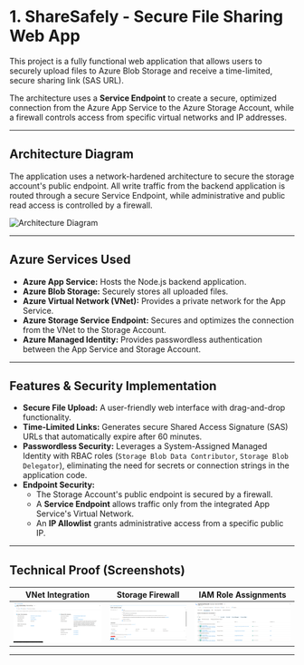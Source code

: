 # 1. ShareSafely - Secure File Sharing Web App

This project is a fully functional web application that allows users to securely upload files to Azure Blob Storage and receive a time-limited, secure sharing link (SAS URL).

The architecture uses a **Service Endpoint** to create a secure, optimized connection from the Azure App Service to the Azure Storage Account, while a firewall controls access from specific virtual networks and IP addresses.

---

## Architecture Diagram

The application uses a network-hardened architecture to secure the storage account's public endpoint. All write traffic from the backend application is routed through a secure Service Endpoint, while administrative and public read access is controlled by a firewall.

![Architecture Diagram](./docs/architecture-diagram.png)

---

## Azure Services Used

* **Azure App Service:** Hosts the Node.js backend application.
* **Azure Blob Storage:** Securely stores all uploaded files.
* **Azure Virtual Network (VNet):** Provides a private network for the App Service.
* **Azure Storage Service Endpoint:** Secures and optimizes the connection from the VNet to the Storage Account.
* **Azure Managed Identity:** Provides passwordless authentication between the App Service and Storage Account.

---

## Features & Security Implementation

* **Secure File Upload:** A user-friendly web interface with drag-and-drop functionality.
* **Time-Limited Links:** Generates secure Shared Access Signature (SAS) URLs that automatically expire after 60 minutes.
* **Passwordless Security:** Leverages a System-Assigned Managed Identity with RBAC roles (`Storage Blob Data Contributor`, `Storage Blob Delegator`), eliminating the need for secrets or connection strings in the application code.
* **Endpoint Security:**
    * The Storage Account's public endpoint is secured by a firewall.
    * A **Service Endpoint** allows traffic only from the integrated App Service's Virtual Network.
    * An **IP Allowlist** grants administrative access from a specific public IP.

---

## Technical Proof (Screenshots)

| VNet Integration | Storage Firewall | IAM Role Assignments |
| :---: | :---: | :---: |
| ![VNet Integration](./docs/vnet-integration.png) | ![Storage Firewall](./docs/storage-network-access.png) | ![IAM Roles](./docs/iam-roles.png) |

---